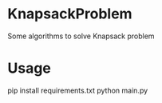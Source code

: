 # KnapsackProblem
Some algorithms to solve Knapsack problem

# Usage
pip install requirements.txt
python main.py